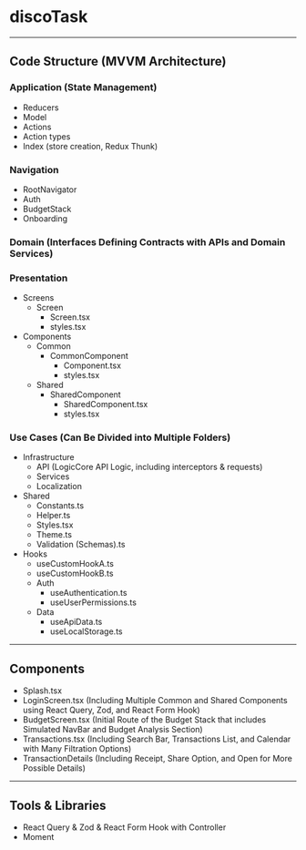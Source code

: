 # discoTask

---

## Code Structure (MVVM Architecture)

### Application (State Management)
- Reducers 
- Model
- Actions
- Action types
- Index (store creation, Redux Thunk)
  
### Navigation 
- RootNavigator
- Auth
- BudgetStack 
- Onboarding
       
### Domain (Interfaces Defining Contracts with APIs and Domain Services)
       
### Presentation
- Screens
  - Screen
    - Screen.tsx
    - styles.tsx 
- Components 
  - Common
    - CommonComponent
      - Component.tsx
      - styles.tsx   
  - Shared
    - SharedComponent
      - SharedComponent.tsx
      - styles.tsx
            
### Use Cases (Can Be Divided into Multiple Folders)
- Infrastructure
  - API (LogicCore API Logic, including interceptors & requests)
  - Services 
  - Localization
- Shared
  - Constants.ts 
  - Helper.ts
  - Styles.tsx
  - Theme.ts
  - Validation (Schemas).ts 
- Hooks
  - useCustomHookA.ts
  - useCustomHookB.ts
  - Auth
    - useAuthentication.ts
    - useUserPermissions.ts
  - Data
    - useApiData.ts
    - useLocalStorage.ts 

---

## Components
- Splash.tsx
- LoginScreen.tsx (Including Multiple Common and Shared Components using React Query, Zod, and React Form Hook)
- BudgetScreen.tsx (Initial Route of the Budget Stack that includes Simulated NavBar and Budget Analysis Section)
- Transactions.tsx (Including Search Bar, Transactions List, and Calendar with Many Filtration Options)
- TransactionDetails (Including Receipt, Share Option, and Open for More Possible Details)

---

## Tools & Libraries
- React Query & Zod & React Form Hook with Controller
- Moment
